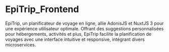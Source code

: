 # EpiTrip_Frontend
EpiTrip, un planificateur de voyage en ligne, allie AdonisJS et NuxtJS 3 pour une expérience utilisateur optimale. Offrant des suggestions personnalisées pour hébergements, activités et plus, EpiTrip facilite la planification de voyages avec une interface intuitive et responsive, intégrant divers microservices.
